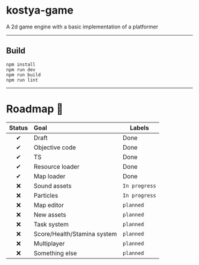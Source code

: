 # kostya-game

A 2d game engine with a basic implementation of a platformer

---
## Build

`npm install`  
`npm run dev`  
`npm run build`  
`npm run lint`  

---

# Roadmap 🚀

| Status | Goal                        | Labels        |
|:------:|:----------------------------|---------------|
|   ✔    | Draft                       | Done          |
|   ✔    | Objective code              | Done          |
|   ✔    | TS                          | Done          |
|   ✔    | Resource loader             | Done          |
|   ✔    | Map loader                  | Done          |
|   ❌    | Sound assets                | `In progress` |
|   ❌    | Particles                   | `In progress` |
|   ❌    | Map editor                  | `planned`     |
|   ❌    | New assets                  | `planned`     |
|   ❌    | Task system                 | `planned`     |
|   ❌    | Score/Health/Stamina system | `planned`     |
|   ❌    | Multiplayer                 | `planned`     |
|   ❌    | Something else              | `planned`     |
